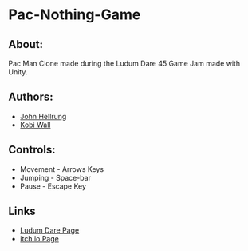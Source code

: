 # Pac-Nothing-Game

## About:

Pac Man Clone made during the Ludum Dare 45 Game Jam made with Unity.

## Authors:

- [John Hellrung](https://github.com/Hellrungj) 
- [Kobi Wall](https://github.com/kobiwall)

## Controls: 

- Movement - Arrows Keys
- Jumping - Space-bar
- Pause - Escape Key

## Links 
- [Ludum Dare Page](https://ldjam.com/events/ludum-dare/45/pacnothing-game)
- [itch.io Page](https://hellrungj.itch.io/pac-nothing)
